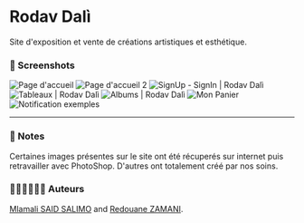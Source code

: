 # Rodav Dalì
Site d'exposition et vente de créations artistiques et esthétique. 

### 📸 Screenshots 
![](https://drive.google.com/uc?id=1mhvG4uiXgJtR9OGJMDXOuffKPbeH7u-q&authuser=saidsalimo%40eisti.eu&usp=drive_fs "Page d'accueil")
![](https://drive.google.com/uc?id=1ICok7pVecA5u0mt2aSCHmc-kjjBUMdpQ&authuser=saidsalimo%40eisti.eu&usp=drive_fs "Page d'accueil 2")
![](https://drive.google.com/uc?id=1IDCNgEJbSDHc9CsH9cnuvxfic8-majo9&authuser=saidsalimo%40eisti.eu&usp=drive_fs "SignUp - SignIn | Rodav Dalì")
![](https://drive.google.com/uc?id=1IF1DA0aPQGZ8NExNyoxNRTUbBwZJh5ym&authuser=saidsalimo%40eisti.eu&usp=drive_fs "Tableaux | Rodav Dalì")
![](https://drive.google.com/uc?id=1IIJViCXXf6cXnoho--YbvIVKSHy4Qhs1&authuser=saidsalimo%40eisti.eu&usp=drive_fs "Albums | Rodav Dalì")
![](https://drive.google.com/ic?id=1IIvKy1HOLoExQanKwFGQVcYZnktkRQj_&authuser=saidsalimo%40eisti.eu&usp=drive_fs "Mon Panier")
![](https://drive.google.com/uc?id=1IIow43LfOQCB0De-CStr08X5-vOPCkIl&authuser=saidsalimo%40eisti.eu&usp=drive_fs "Notification exemples")

---
### 📌 Notes 
Certaines images présentes sur le site ont été récuperés sur internet puis retravailler avec PhotoShop. D'autres ont totalement créé par nos soins.<br>

### 👨🏾‍💻👨🏼‍💻 Auteurs
[Mlamali SAID SALIMO](https://www.linkedin.com/in/mlamalisaidsalimo) and [Redouane ZAMANI](https://www.linkedin.com/in/redouane-zamani-041184200/). <br/>



